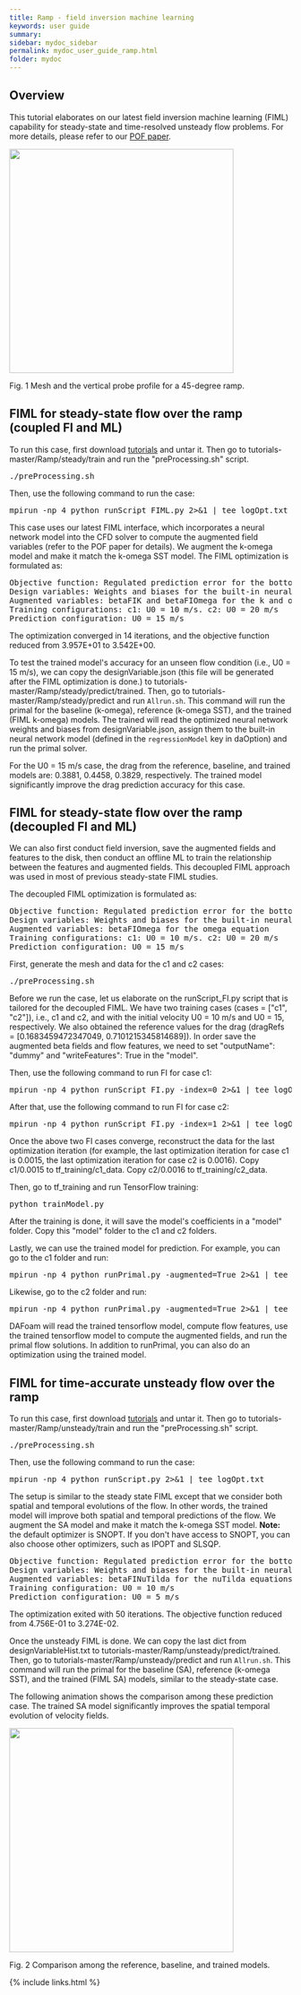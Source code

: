 ```yaml
---
title: Ramp - field inversion machine learning
keywords: user guide
summary: 
sidebar: mydoc_sidebar
permalink: mydoc_user_guide_ramp.html
folder: mydoc
---
```


## Overview
This tutorial elaborates on our latest field inversion machine learning (FIML) capability for steady-state and time-resolved unsteady flow problems. For more details, please refer to our [POF paper](https://doi.org/10.1063/5.0207704).

<img src="{{ site.url }}{{ site.baseurl }}/images/tutorials/Ramp_mesh.png" width="400" />

Fig. 1 Mesh and the vertical probe profile for a 45-degree ramp.


## FIML for steady-state flow over the ramp (coupled FI and ML)

To run this case, first download [tutorials](https://github.com/DAFoam/tutorials/archive/master.tar.gz) and untar it. Then go to tutorials-master/Ramp/steady/train and run the "preProcessing.sh" script. 

<pre>
./preProcessing.sh
</pre>

Then, use the following command to run the case:

<pre>
mpirun -np 4 python runScript_FIML.py 2>&1 | tee logOpt.txt
</pre>

This case uses our latest FIML interface, which incorporates a neural network model into the CFD solver to compute the augmented field variables (refer to the POF paper for details). We augment the k-omega model and make it match the k-omega SST model. The FIML optimization is formulated as:

<pre>
Objective function: Regulated prediction error for the bottom wall pressure and the CD values
Design variables: Weights and biases for the built-in neural network
Augmented variables: betaFIK and betaFIOmega for the k and omega equations, respectively
Training configurations: c1: U0 = 10 m/s. c2: U0 = 20 m/s
Prediction configuration: U0 = 15 m/s
</pre>

The optimization converged in 14 iterations, and the objective function reduced from 3.957E+01 to 3.542E+00.

To test the trained model's accuracy for an unseen flow condition (i.e., U0 = 15 m/s), we can copy the designVariable.json (this file will be generated after the FIML optimization is done.) to tutorials-master/Ramp/steady/predict/trained. Then, go to tutorials-master/Ramp/steady/predict and run `Allrun.sh`. This command will run the primal for the baseline (k-omega), reference (k-omega SST), and the trained (FIML k-omega) models. The trained will read the optimized neural network weights and biases from designVariable.json, assign them to the built-in neural network model (defined in the `regressionModel` key in daOption) and run the primal solver.

For the U0 = 15 m/s case, the drag from the reference, baseline, and trained models are: 0.3881, 0.4458, 0.3829, respectively. The trained model significantly improve the drag prediction accuracy for this case.

## FIML for steady-state flow over the ramp (decoupled FI and ML)

We can also first conduct field inversion, save the augmented fields and features to the disk, then conduct an offline ML to train the relationship between the features and augmented fields. This decoupled FIML approach was used in most of previous steady-state FIML studies.

The decoupled FIML optimization is formulated as:

<pre>
Objective function: Regulated prediction error for the bottom wall pressure, velocity at probe points and the CD values
Design variables: Weights and biases for the built-in neural network
Augmented variables: betaFIOmega for the omega equation
Training configurations: c1: U0 = 10 m/s. c2: U0 = 20 m/s
Prediction configuration: U0 = 15 m/s
</pre>

First, generate the mesh and data for the c1 and c2 cases:

<pre>
./preProcessing.sh
</pre>

Before we run the case, let us elaborate on the runScript_FI.py script that is tailored for the decoupled FIML. We have two training cases (cases = ["c1", "c2"]), i.e., c1 and c2, and with the initial velocity U0 = 10 m/s and U0 = 15, respectively. We also obtained the reference values for the drag (dragRefs = [0.1683459472347049, 0.7101215345814689]). In order save the augmented beta fields and flow features, we need to set "outputName": "dummy" and "writeFeatures": True in the "model". 

Then, use the following command to run FI for case c1:

<pre>
mpirun -np 4 python runScript_FI.py -index=0 2>&1 | tee logOpt1.txt
</pre>

After that, use the following command to run FI for case c2:

<pre>
mpirun -np 4 python runScript_FI.py -index=1 2>&1 | tee logOpt2.txt
</pre>

Once the above two FI cases converge, reconstruct the data for the last optimization iteration (for example, the last optimization iteration for case c1 is 0.0015, the last optimization iteration for case c2 is 0.0016). Copy c1/0.0015 to tf_training/c1_data. Copy c2/0.0016 to tf_training/c2_data.

Then, go to tf_training and run TensorFlow training:

<pre>
python trainModel.py
</pre>

After the training is done, it will save the model's coefficients in a "model" folder. Copy this "model" folder to the c1 and c2 folders.

Lastly, we can use the trained model for prediction. For example, you can go to the c1 folder and run:

<pre>
mpirun -np 4 python runPrimal.py -augmented=True 2>&1 | tee logOpt1.txt
</pre>

Likewise, go to the c2 folder and run:

<pre>
mpirun -np 4 python runPrimal.py -augmented=True 2>&1 | tee logOpt2.txt
</pre>

DAFoam will read the trained tensorflow model, compute flow features, use the trained tensorflow model to compute the augmented fields, and run the primal flow solutions. In addition to runPrimal, you can also do an optimization using the trained model.

## FIML for time-accurate unsteady flow over the ramp

To run this case, first download [tutorials](https://github.com/DAFoam/tutorials/archive/master.tar.gz) and untar it. Then go to tutorials-master/Ramp/unsteady/train and run the "preProcessing.sh" script. 

<pre>
./preProcessing.sh
</pre>

Then, use the following command to run the case:

<pre>
mpirun -np 4 python runScript.py 2>&1 | tee logOpt.txt
</pre>

The setup is similar to the steady state FIML except that we consider both spatial and temporal evolutions of the flow. In other words, the trained model will improve both spatial and temporal predictions of the flow. We augment the SA model and make it match the k-omega SST model. **Note:** the default optimizer is SNOPT. If you don't have access to SNOPT, you can also choose other optimizers, such as IPOPT and SLSQP.

<pre>
Objective function: Regulated prediction error for the bottom wall pressure at all time steps
Design variables: Weights and biases for the built-in neural network
Augmented variables: betaFINuTilda for the nuTilda equations
Training configuration: U0 = 10 m/s
Prediction configuration: U0 = 5 m/s
</pre>

The optimization exited with 50 iterations. The objective function reduced from 4.756E-01 to 3.274E-02.

Once the unsteady FIML is done. We can copy the last dict from designVariableHist.txt to tutorials-master/Ramp/unsteady/predict/trained. Then, go to tutorials-master/Ramp/unsteady/predict and run `Allrun.sh`.  This command will run the primal for the baseline (SA), reference (k-omega SST), and the trained (FIML SA) models, similar to the steady-state case.

The following animation shows the comparison among these prediction case. The trained SA model significantly improves the spatial temporal evolution of velocity fields.

<img src="{{ site.url }}{{ site.baseurl }}/images/tutorials/Ramp_ufiml.gif" width="400" />

Fig. 2 Comparison among the reference, baseline, and trained models.


{% include links.html %}
